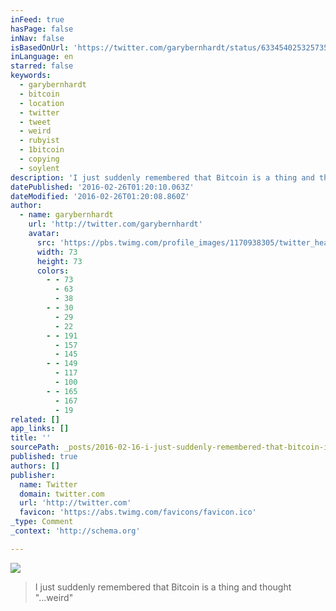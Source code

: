 ```yaml
---
inFeed: true
hasPage: false
inNav: false
isBasedOnUrl: 'https://twitter.com/garybernhardt/status/633454025325735936'
inLanguage: en
starred: false
keywords:
  - garybernhardt
  - bitcoin
  - location
  - twitter
  - tweet
  - weird
  - rubyist
  - 1bitcoin
  - copying
  - soylent
description: 'I just suddenly remembered that Bitcoin is a thing and thought "...weird"'
datePublished: '2016-02-26T01:20:10.063Z'
dateModified: '2016-02-26T01:20:08.860Z'
author:
  - name: garybernhardt
    url: 'http://twitter.com/garybernhardt'
    avatar:
      src: 'https://pbs.twimg.com/profile_images/1170938305/twitter_headshot_bigger.png'
      width: 73
      height: 73
      colors:
        - - 73
          - 63
          - 38
        - - 30
          - 29
          - 22
        - - 191
          - 157
          - 145
        - - 149
          - 117
          - 100
        - - 165
          - 167
          - 19
related: []
app_links: []
title: ''
sourcePath: _posts/2016-02-16-i-just-suddenly-remembered-that-bitcoin-is-a-thing-and-thoug.md
published: true
authors: []
publisher:
  name: Twitter
  domain: twitter.com
  url: 'http://twitter.com'
  favicon: 'https://abs.twimg.com/favicons/favicon.ico'
_type: Comment
_context: 'http://schema.org'

---
```

![](https://the-grid-user-content.s3-us-west-2.amazonaws.com/5d899864-fb00-43ff-b0de-187e0b56ac4e.jpg)

> I just suddenly remembered that Bitcoin is a thing and thought "&period;&period;&period;weird"